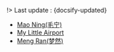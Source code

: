 !> Last update : {docsify-updated}
- [Mao Ning(毛宁)](./docs/artists/maoning.md)
- [My Little Airport](./docs/artists/mylittleairport.md)
- [Meng Ran(梦然)](./docs/artists/mengran.md)